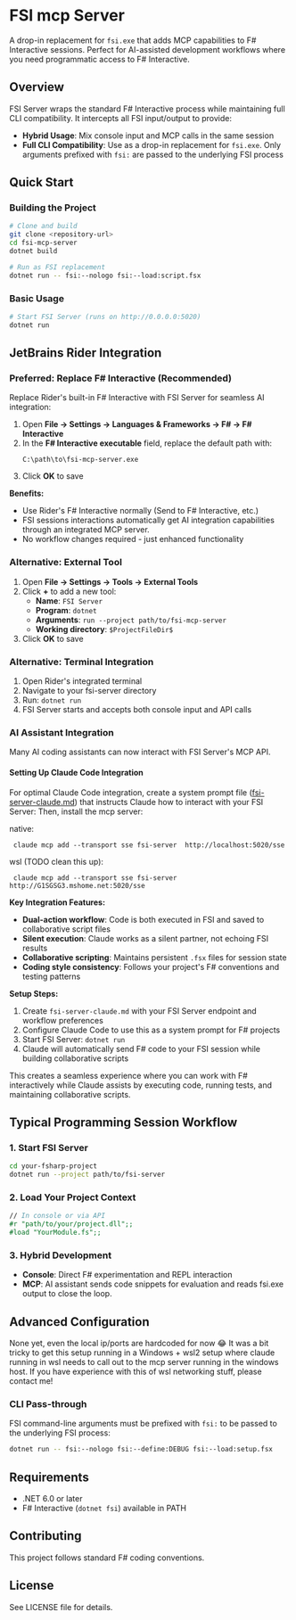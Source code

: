 # FSI mcp Server

A drop-in replacement for `fsi.exe` that adds MCP capabilities to F# Interactive sessions. Perfect for AI-assisted development workflows where you need programmatic access to F# Interactive.

## Overview

FSI Server wraps the standard F# Interactive process while maintaining full CLI compatibility. It intercepts all FSI input/output to provide:

- **Hybrid Usage**: Mix console input and MCP calls in the same session
- **Full CLI Compatibility**: Use as a drop-in replacement for `fsi.exe`. Only arguments prefixed with `fsi:` are passed to the underlying FSI process

## Quick Start

### Building the Project

```bash
# Clone and build
git clone <repository-url>
cd fsi-mcp-server
dotnet build

# Run as FSI replacement  
dotnet run -- fsi:--nologo fsi:--load:script.fsx
```

### Basic Usage

```bash
# Start FSI Server (runs on http://0.0.0.0:5020)
dotnet run
```

## JetBrains Rider Integration

### Preferred: Replace F# Interactive (Recommended)

Replace Rider's built-in F# Interactive with FSI Server for seamless AI integration:

1. Open **File → Settings → Languages & Frameworks → F# → F# Interactive**
2. In the **F# Interactive executable** field, replace the default path with:
   ```
   C:\path\to\fsi-mcp-server.exe
   ```
3. Click **OK** to save

**Benefits:**
- Use Rider's F# Interactive normally (Send to F# Interactive, etc.)
- FSI sessions interactions automatically get AI integration capabilities through an integrated MCP server.
- No workflow changes required - just enhanced functionality

### Alternative: External Tool

1. Open **File → Settings → Tools → External Tools**
2. Click **+** to add a new tool:
   - **Name**: `FSI Server`
   - **Program**: `dotnet`
   - **Arguments**: `run --project path/to/fsi-mcp-server`
   - **Working directory**: `$ProjectFileDir$`
3. Click **OK** to save

### Alternative: Terminal Integration

1. Open Rider's integrated terminal
2. Navigate to your fsi-server directory
3. Run: `dotnet run`
4. FSI Server starts and accepts both console input and API calls

### AI Assistant Integration

Many AI coding assistants can now interact with FSI Server's MCP API.

#### Setting Up Claude Code Integration

For optimal Claude Code integration, create a system prompt file ([fsi-server-claude.md](fsi-server-claude.md)) that instructs Claude how to interact with your FSI Server:
Then, install the mcp server:

native:
```shell
 claude mcp add --transport sse fsi-server  http://localhost:5020/sse
```

wsl (TODO clean this up):
```shell
 claude mcp add --transport sse fsi-server  http://G1SGSG3.mshome.net:5020/sse
```

**Key Integration Features:**
- **Dual-action workflow**: Code is both executed in FSI and saved to collaborative script files
- **Silent execution**: Claude works as a silent partner, not echoing FSI results
- **Collaborative scripting**: Maintains persistent `.fsx` files for session state
- **Coding style consistency**: Follows your project's F# conventions and testing patterns

**Setup Steps:**
1. Create `fsi-server-claude.md` with your FSI Server endpoint and workflow preferences
2. Configure Claude Code to use this as a system prompt for F# projects
3. Start FSI Server: `dotnet run`
4. Claude will automatically send F# code to your FSI session while building collaborative scripts

This creates a seamless experience where you can work with F# interactively while Claude assists by executing code, running tests, and maintaining collaborative scripts.

## Typical Programming Session Workflow

### 1. Start FSI Server
```bash
cd your-fsharp-project
dotnet run --project path/to/fsi-server
```

### 2. Load Your Project Context
```fsharp
// In console or via API
#r "path/to/your/project.dll";;
#load "YourModule.fs";;
```

### 3. Hybrid Development
- **Console**: Direct F# experimentation and REPL interaction
- **MCP**: AI assistant sends code snippets for evaluation and reads fsi.exe output to close the loop.

## Advanced Configuration

None yet, even the local ip/ports are hardcoded for now 😂 
It was a bit tricky to get this setup running in a Windows + wsl2 setup where claude running in wsl needs to call out to the mcp server running in the windows host.
If you have experience with this of wsl networking stuff, please contact me!

### CLI Pass-through
FSI command-line arguments must be prefixed with `fsi:` to be passed to the underlying FSI process:
```bash
dotnet run -- fsi:--nologo fsi:--define:DEBUG fsi:--load:setup.fsx
```

## Requirements

- .NET 6.0 or later
- F# Interactive (`dotnet fsi`) available in PATH

## Contributing

This project follows standard F# coding conventions.

## License

See LICENSE file for details.